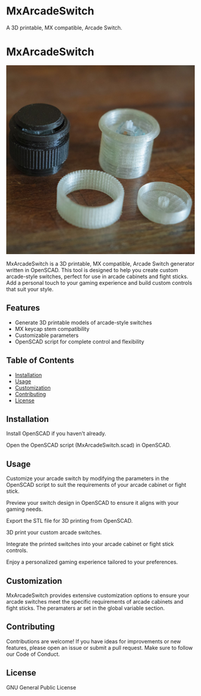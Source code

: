 # MxArcadeSwitch
A  3D printable, MX compatible, Arcade Switch.

# MxArcadeSwitch

![MxArcadeSwitch Logo](thumbnailMxArcadeSwitch.jpg)

MxArcadeSwitch is a 3D printable, MX compatible, Arcade Switch generator written in OpenSCAD. This tool is designed to help you create custom arcade-style switches, perfect for use in arcade cabinets and fight sticks.  Add a personal touch to your gaming experience and build custom controls that suit your style.

## Features

- Generate 3D printable models of arcade-style switches
- MX keycap stem compatibility
- Customizable parameters 
- OpenSCAD script for complete control and flexibility

## Table of Contents

- [Installation](#installation)
- [Usage](#usage)
- [Customization](#customization)
- [Contributing](#contributing)
- [License](#license)

## Installation

Install OpenSCAD if you haven't already. 

Open the OpenSCAD script (MxArcadeSwitch.scad) in OpenSCAD.

## Usage
Customize your arcade switch by modifying the parameters in the OpenSCAD script to suit the requirements of your arcade cabinet or fight stick.

Preview your switch design in OpenSCAD to ensure it aligns with your gaming needs.

Export the STL file for 3D printing from OpenSCAD.

3D print your custom arcade switches.

Integrate the printed switches into your arcade cabinet or fight stick controls.

Enjoy a personalized gaming experience tailored to your preferences.

## Customization
MxArcadeSwitch provides extensive customization options to ensure your arcade switches meet the specific requirements of arcade cabinets and fight sticks. The peramaters ar set in the global variable section.

## Contributing
Contributions are welcome! If you have ideas for improvements or new features, please open an issue or submit a pull request. Make sure to follow our Code of Conduct.

## License
GNU General Public License
   
